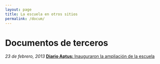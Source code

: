 ```yaml
---
layout: page
title: La escuela en otros sitios
permalink: /docum/
---
```

<h1 class="page-heading">Documentos de terceros</h1>

<i>23 de febrero, 2013 </i><a href="http://www.aptus.com.ar/inauguraron-la-ampliacion-de-la-escuela-secundaria-orientada-no-521-de-lopez/"><b>Diario Aptus: </b>Inauguraron la ampliación de la escuela</a>
